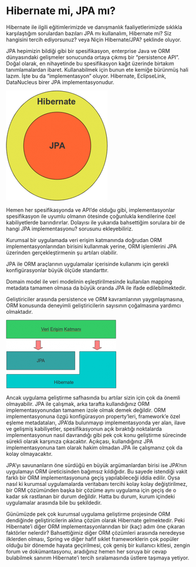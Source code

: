 # Hibernate mi, JPA mı?

Hibernate ile ilgili eğitimlerimizde ve danışmanlık faaliyetlerimizde sıklıkla karşılaştığım sorulardan bazıları JPA mı 
kullanalım, Hibernate mi? Siz hangisini tercih ediyorsunuz? veya Niçin Hibernate/JPA? şeklinde oluyor.

JPA hepimizin bildiği gibi bir spesifikasyon, enterprise Java ve ORM dünyasındaki gelişmeler sonucunda ortaya çıkmış bir 
“persistence API”. Doğal olarak, en nihayetinde bu spesifikasyon kağıt üzerinde birtakım tanımlamalardan ibaret. 
Kullanabilmek için bunun ete kemiğe bürünmüş hali lazım. İşte bu da “implementasyon” oluyor. Hibernate, EclipseLink, 
DataNucleus birer JPA implementasyonudur.

![](images/hibernate_or_jpa_01.png)

Hemen her spesifikasyonda ve API’de olduğu gibi, implementasyonlar spesifikasyon ile uyumlu olmanın ötesinde çoğunlukla 
kendilerine özel kabiliyetlerde barındırırlar. Dolayısı ile yukarıda bahsettiğim sorulara bir de hangi JPA implementasyonu? 
sorusunu ekleyebiliriz.

Kurumsal bir uygulamada veri erişim katmanında doğrudan ORM implementasyonlarından birisini kullanmak yerine, ORM işlemlerini 
JPA üzerinden gerçekleştirmenin şu artıları olabilir.

JPA ile ORM araçlarının uygulamalar içerisinde kullanımı için gerekli konfigürasyonlar büyük ölçüde standarttır.

Domain model ile veri modelinin eşleştirilmesinde kullanılan mapping metadata tamamen olmasa da büyük oranda JPA ile ifade 
edilebilmektedir.

Geliştiriciler arasında persistence ve ORM kavramlarının yaygınlaşmasına, ORM konusunda deneyimli geliştiricilerin sayısının 
çoğalmasına yardımcı olmaktadır.

![](images/hibernate_or_jpa_02.png)

Ancak uygulama geliştirme safhasında bu artılar sizin için çok da önemli olmayabilir. JPA ile çalışmak, arka tarafta 
kullandığınız ORM implementasyonundan tamamen izole olmak demek değildir. ORM implementasyonuna özgü konfigürasyon 
property’leri, framework’e özel eşleme metadataları, JPA’da bulunmayıp implementasyonda yer alan, ilave ve gelişmiş 
kabiliyetler, spesifikasyonun açık bıraktığı noktalarda implementasyonun nasıl davrandığı gibi pek çok konu geliştirme 
sürecinde sürekli olarak karşınıza çıkacaktır. Açıkçası, kullandığınız JPA implementasyonuna tam olarak hakim olmadan JPA 
ile çalışmanız çok da kolay olmayacaktır.

JPA’yı savunanların öne sürdüğü en büyük argümanlardan birisi ise JPA’nın uygulamayı ORM üreticisinden bağımsız kıldığıdır. 
Bu sayede istendiği vakit farklı bir ORM implementasyonuna geçiş yapılabileceği iddia edilir. Oysa nasıl ki kurumsal 
uygulamalarda veritabanı tercihi kolay kolay değiştirilmez, bir ORM çözümünden başka bir çözüme aynı uygulama için geçiş 
de o kadar sık rastlanan bir durum değildir. Hatta bu durum, kurum içindeki uygulamalar arasında bile bu şekildedir.

Günümüzde pek çok kurumsal uygulama geliştirme projesinde ORM dendiğinde geliştiricilerin aklına çözüm olarak Hibernate 
gelmektedir. Peki Hibernate’i diğer ORM implementasyonlarından bir (kaç) adım öne çıkaran faktörler nelerdir? Bahsettiğimiz 
diğer ORM çözümleri arasında neredeyse ilklerden olması, Spring ve diğer hafif sıklet frameworklerin çok popüler olduğu bir 
dönemde hayata geçirilmesi, çok geniş bir kullanıcı kitlesi, zengin forum ve dokümantasyonu, aradığınız hemen her soruya 
bir cevap bulabilmek sanırım Hibernate’i tercih sıralamasında üstlere taşımaya yetiyor.